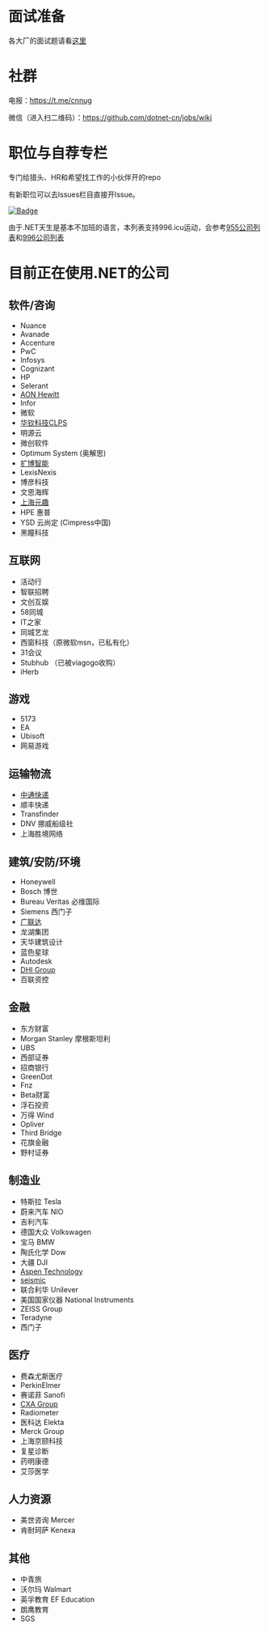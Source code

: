 # 面试准备

各大厂的面试题请看[这里](https://github.com/dotnet-cn/jobs/blob/master/interview_questions.md)

# 社群
电报：https://t.me/cnnug

微信（进入扫二维码）：https://github.com/dotnet-cn/jobs/wiki

# 职位与自荐专栏
专门给猎头、HR和希望找工作的小伙伴开的repo

有新职位可以去Issues栏目直接开Issue。

[![Badge](https://img.shields.io/badge/link-996.icu-red.svg)](https://996.icu/#/en_US)

由于.NET天生是基本不加班的语言，本列表支持996.icu运动，会参考[955公司列表](https://github.com/formulahendry/955.WLB)和[996公司列表](https://github.com/996icu/996.ICU)

# 目前正在使用.NET的公司 
## 软件/咨询
- Nuance
- Avanade
- Accenture
- PwC
- Infosys
- Cognizant
- HP
- Selerant
- [AON Hewitt](http://www.aon.com)
- Infor
- 微软
- [华钦科技CLPS](http://www.clps.com.cn/)
- 明源云
- 微创软件
- Optimum System (奥解思)
- [扩博智能](https://www.clobotics.com/)
- LexisNexis
- 博彦科技
- 文思海辉
- [上海元趣](http://www.yuanqutech.com/)
- HPE 惠普
- YSD 云尚定 (Cimpress中国)
- 黑瞳科技

## 互联网
- 活动行
- 智联招聘
- 文创互娱
- 58同城
- IT之家
- 同城艺龙
- 西窗科技（原微软msn，已私有化）
- 31会议
- Stubhub （已被viagogo收购）
- iHerb

## 游戏
- 5173
- EA
- Ubisoft
- 网易游戏

## 运输物流
- [中通快递](http://www.zto.com)
- 顺丰快递
- Transfinder
- DNV 挪威船级社
- 上海胜境网络

## 建筑/安防/环境
- Honeywell
- Bosch 博世
- Bureau Veritas 必维国际
- Siemens 西门子
- [广联达](https://www.glodon.com/)
- 龙湖集团
- 天华建筑设计
- 蓝色星球
- Autodesk
- [DHI Group](https://www.dhigroup.com)
- 百联资控

## 金融
- 东方财富
- Morgan Stanley 摩根斯坦利
- UBS
- 西部证券 
- 招商银行
- GreenDot
- Fnz
- Beta财富
- 浮石投资
- 万得 Wind
- Opliver
- Third Bridge
- 花旗金融
- 野村证券

## 制造业 
- 特斯拉 Tesla 
- 蔚来汽车 NIO
- 吉利汽车
- 德国大众 Volkswagen 
- 宝马 BMW 
- 陶氏化学 Dow 
- 大疆 DJI
- [Aspen Technology](https://www.aspentech.com/)
- [seismic](https://seismic.com/)
- 联合利华 Unilever 
- 美国国家仪器 National Instruments 
- ZEISS Group
- Teradyne
- 西门子 

## 医疗
- 费森尤斯医疗
- PerkinElmer
- 赛诺菲 Sanofi
- [CXA Group](https://www.linkedin.com/company/cxagroup) 
- Radiometer
- 医科达 Elekta 
- Merck Group
- 上海京颐科技
- 复星诊断
- 药明康德
- 艾莎医学

## 人力资源
- 美世咨询 Mercer
- 肯耐珂萨 Kenexa

## 其他
- 中青旅
- 沃尔玛 Walmart
- 英孚教育 EF Education
- 朗鹰教育
- SGS
